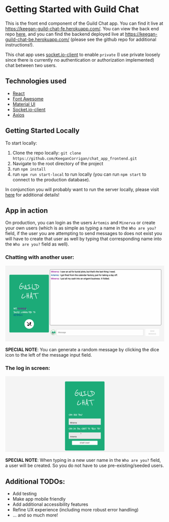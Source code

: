 # Getting Started with Guild Chat

This is the front end component of the Guild Chat app. You can find it live at https://keegan-guild-chat-fe.herokuapp.com/. You can view the back end repo [here](https://github.com/KeeganCorrigan/chat_app_backend), and you can find the backend deployed live at https://keegan-guild-chat-be.herokuapp.com/ (please see the github repo for additional instructions!).

This chat app uses [socket.io-client](https://www.npmjs.com/package/socket.io-client) to enable `private` (I use private loosely since there is currently no authentication or authorization implemented) chat between two users.

## Technologies used

* [React](https://reactjs.org/)
* [Font Awesome](https://www.npmjs.com/package/react-fontawesome)
* [Material UI](https://material-ui.com/)
* [Socket.io-client](https://www.npmjs.com/package/socket.io-client)
* [Axios](https://www.npmjs.com/package/axios)

## Getting Started Locally

To start locally:

1. Clone the repo locally: `git clone https://github.com/KeeganCorrigan/chat_app_frontend.git`
2. Navigate to the root directory of the project
3. run `npm install`
4. run `npm run start-local` to run locally (you can run `npm start` to connect to the production database).

In conjunction you will probably want to run the server locally, please visit [here](https://github.com/KeeganCorrigan/chat_app_backend) for additional details!

## App in action

On production, you can login as the users `Àrtemis` and `Minerva` or create your own users (which is as simple as typing a name in the `Who are you?` field, if the user you are attempting to send messages to does not exist you will have to create that user as well by typing that corresponding name into the `Who are you?` field as well).

### Chatting with another user:

![image](https://github.com/KeeganCorrigan/chat_app_frontend/blob/main/content/images/chat%20app%20in%20action.gif)

**SPECIAL NOTE**: You can generate a random message by clicking the dice icon to the left of the message input field.

### The log in screen:

![image](https://github.com/KeeganCorrigan/chat_app_frontend/blob/main/content/images/logging%20in%20chat%20app.gif)

**SPECIAL NOTE**: When typing in a new user name in the `Who are you?` field, a user will be created. So you do not have to use pre-existing/seeded users.

## Additional TODOs:

* Add testing
* Make app mobile friendly
* Add additional accessibility features
* Refine UX experience (including more robust error handling)
* ... and so much more!
